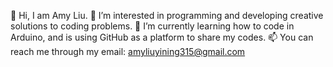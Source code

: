 👋 Hi, I am Amy Liu.
👀 I’m interested in programming and developing creative solutions to coding problems.
🌱 I’m currently learning how to code in Arduino, and is using GitHub as a platform to share my codes.
📫 You can reach me through my email: amyliuyining315@gmail.com
